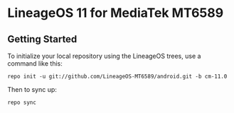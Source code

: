 LineageOS 11 for MediaTek MT6589
================================
Getting Started
---------------
To initialize your local repository using the LineageOS trees, use a command like this:

    repo init -u git://github.com/LineageOS-MT6589/android.git -b cm-11.0

Then to sync up:

    repo sync

